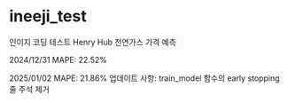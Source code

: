 # ineeji_test
인이지 코딩 테스트 Henry Hub 천연가스 가격 예측

2024/12/31
MAPE: 22.52%

2025/01/02
MAPE: 21.86%
업데이트 사항: train_model 함수의 early stopping 줄 주석 제거
